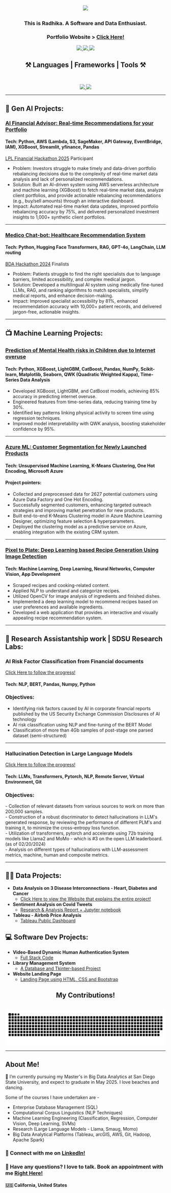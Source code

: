 
<h1 align="center">
    <img src="https://readme-typing-svg.herokuapp.com/?font=Quicksand&size=35&center=true&vCenter=true&width=500&height=70&duration=4000&pause=50&color=9391F7&background=F97BFF51&lines=Howdy!+👋;" />
</h1>
<h3 align = "center">
   This is Radhika. A Software and Data Enthusiast.
</h3>
<!--
<h1>Howdy, This is Radhika! <br/><a href="https://github.com/rxdhikx"> Software </a><a href="https://www.linkedin.com/in/radhika-ravindra/"> and Data Enthusiast</a>
<h3> <img src ="https://icons8.com/icon/Udrc3LA8OPbn/location"> San Diego, California </h3>
<h3> <img src ="https://icons8.com/icon/Udrc3LA8OPbn/location"> San Diego, California </h3>
-->
<h3 align = "center">
   Portfolio Website > <a href="https://rxdhikx.github.io/"> Click Here!</a>
</h3>

<div align="center"> 
  <a href="mailto:rravindra0463@sdsu.edu">
    <img src="https://img.shields.io/badge/Gmail-333333?style=for-the-badge&logo=gmail&logoColor=red" />
  </a>
  <a href="https://linkedin.com/in/radhika-ravindra" target="blank">
    <img src="https://img.shields.io/badge/LinkedIn-0077B5?style=for-the-badge&logo=linkedin&logoColor=white" target="blank" />
  </a>
  <a href="https://rxdhikx.github.io/" target="blank">
     <img src="https://img.shields.io/badge/Portfolio-FF5722?style=for-the-badge&logo=todoist&logoColor=white" target="blank" /> <!-- sqlite, safari, google-chrome are other good icon options -->
  </a>
</div>

<h2 align="center">⚒️ Languages | Frameworks | Tools ⚒️</h2>
<br/>

<p align="center">
    <a href="https://skillicons.dev">
    <img src="https://skillicons.dev/icons?i=python,mysql,r,kafka,html,css,bootstrap,c,java,php" />
    <img src="https://skillicons.dev/icons?i=aws,gcp,vscode,github,linux,git,javascript,firebase,mongodb,ps,ai" /><br>
    </a>
</p>
<hr/>

<h2>🤖  Gen AI Projects: </h2>

<b> <h3> [AI Financial Advisor: Real-time Recommendations for your Portfolio](https://github.com/rxdhikx/AI-Financial-Portfolio-Advisor) <br> </h3></b>

<h4> Tech: Python, AWS (Lambda, S3, SageMaker, API Gateway, EventBridge, IAM), XGBoost, Streamlit, yfinance, Pandas </h4>

 [LPL Financial Hackathon 2025](https://www.lplfinancial.com) Participant 

- Problem: Investors struggle to make timely and data-driven portfolio rebalancing decisions due to the complexity of real-time market data analysis and lack of personalized recommendations.
- Solution: Built an AI-driven system using AWS serverless architecture and machine learning (XGBoost) to fetch real-time market data, analyze client portfolios, and provide actionable rebalancing recommendations (e.g., buy/sell amounts) through an interactive dashboard.
- Impact: Automated real-time market data updates, improved portfolio rebalancing accuracy by 75%, and delivered personalized investment insights to 1,000+ synthetic client portfolios.
 <hr/>

<b> <h3> [Medico Chat-bot: Healthcare Recommendation System](https://github.com/rxdhikx/Team-119) <br> </h3></b>

<h4> Tech: Python, Hugging Face Transformers, RAG, GPT-4o, LangChain, LLM routing </h4>

 [BDA Hackathon 2024](https://bigdataforsandiego.github.io/) Finalists 


- Problem: Patients struggle to find the right specialists due to language barriers, limited accessibility, and complex medical jargon.
- Solution: Developed a multilingual AI system using medically fine-tuned LLMs, RAG, and ranking algorithms to match specialists, simplify medical reports, and enhance decision-making.
- Impact: Improved specialist accessibility by 81%, enhanced recommendation accuracy with 10,000+ patient records, and delivered jargon-free, actionable insights.

 <hr/>


<h2>📺 Machine Learning Projects: </h2>

<b> <h3> [Prediction of Mental Health risks in Children due to Internet overuse](https://github.com/rxdhikx/Problematic-Internet-Use-Prediction-using-Machine-Learning)</h3></b> 

<h4> Tech: Python, XGBoost, LightGBM, CatBoost, Pandas, NumPy, Scikit-learn, Matplotlib, Seaborn, QWK (Quadratic Weighted Kappa), Time-Series Data Analysis </h4>

- Developed XGBoost, LightGBM, and CatBoost models, achieving 85% accuracy in predicting internet overuse.
- Engineered features from time-series data, reducing training time by 30%.
- Identified key patterns linking physical activity to screen time using regression techniques.
- Improved model interpretability with QWK analysis, boosting stakeholder confidence by 95%.

<hr/>

<b> <h3>[Azure ML: Customer Segmentation for Newly Launched Products](https://github.com/rxdhikx/Customer-Segmentation-ML-Model-using-Azure) </h3></b> 

<h4> Tech: Unsupervised Machine Learning, K-Means Clustering, One Hot Encoding, Microsoft Azure </h4>

<h4> Project pointers: </h4>

- Collected and preprocessed data for 2627 potential customers using Azure Data Factory and One Hot Encoding.
- Successfully segmented customers, enhancing targeted outreach strategies and improving market penetration for new products.
- Built end-to-end K-Means Clustering model in Azure Machine Learning Designer, optimizing feature selection & hyperparameters.
- Deployed the clustering model as a predictive service on Azure, enabling integration with the existing CRM system.
 <hr/>

<b> <h3>[Pixel to Plate: Deep Learning based Recipe Generation Using Image Detection](https://github.com/saitejasri1/Shared-ML-project) </h3></b> 

<!--[Click Here to follow the progress!](https://github.com/saitejasri1/Shared-ML-project)-->

<h4> Tech: Machine Learning, Deep Learning, Neural Networks, Computer Vision, App Development </h4>


- Scraped recipes and cooking-related content.
- Applied NLP to understand and categorize recipes.
- Utilized OpenCV for image analysis of ingredients and finished dishes.
- Implemented a deep learning model to recommend recipes based on user preferences and available ingredients.
- Developed a web application that provides an interactive and visually appealing recipe recommendation system.
 <hr/>

 <h2>🔭 Research Assistantship work |  SDSU Research Labs: </h2>

 <b> <h3> AI Risk Factor Classification from Financial documents</b> </h3>

[Click Here to follow the progress!](https://github.com/rxdhikx/AI-Risk_Classification-From-Financial-Documents)

<h4> Tech: NLP, BERT, Pandas, Numpy, Python </h4>

<h3> Objectives: </h3>

 - Identifying risk factors caused by AI in corporate financial reports published by the US Security Exchange Commission Disclosures of AI technology
 - AI risk classification using NLP and fine-tuning of the BERT Model
 - Classification of more than 4Gb samples of post-stage one parsed dataset (semi-structured) <br>

<hr/>


<b> <h3> Hallucination Detection in Large Language Models</b> </h3>

[Click Here to follow the progress!](https://github.com/rxdhikx/Large-Language-Model)

<h4> Tech: LLMs, Transformers, Pytorch, NLP, Remote Server, Virtual Environment, Git </h4>

<h3> Objectives: </h3>
 - Collection of relevant datasets from various sources to work on more than 200,000 samples. <br>
 - Construction of a robust discriminator to detect hallucinations in LLM's generated response, by reviewing the performance of different PLM's and training it, to minimize the cross-entropy loss function. <br>
 - Utilization of transformers, pytorch and accelerate using 72b training models like Llama2 and MoMo - which is #3 on the open LLM leaderboard. (as of 02/20/2024) <br>
 - Analysis on different types of hallucinations with LLM-assessment metrics, machine, human and composite metrics. <br>

<hr/>


<h2>👨‍💻 Data Projects:</h2>

- <b> Data Analysis on 3 Disease Interconnections - Heart, Diabetes and Cancer </b>
  - [Click Here to view the Website that explains the entire project!](https://sites.google.com/sdsu.edu/healthdatasynergy/home)
- <b> Sentiment Analysis on Covid Tweets </b>
  - [Research & Analysis Report + Jupyter notebook](https://github.com/rxdhikx/Sentiment-Analysis-through-Tweets-during-Covid)
- <b> Tableau - Airbnb Price Analysis </b>
  - [Tableau Public Dashboard](https://public.tableau.com/app/profile/radhika.ravindra/viz/AirBNBPriceAnalysis_17117408930760/Dashboard1)

<h2>💻 Software Dev Projects:</h2>

- <b> Video-Based Dynamic Human Authentication System</b>
  - [Full Stack Code](https://github.com/rxdhikx/Video-Based-Dynamic-Human-Authentication-System)
- <b> Library Management System</b>
  - [A Database and Tkinter-based Project](https://github.com/rxdhikx/Library-Management-System)
- <b> Website Landing Page</b>
  - [Landing Page using HTML, CSS and Bootstrap](https://github.com/rxdhikx/Website-Landing-Page)


<div align="center">
  <h2>My Contributions! </h2>
  <br>
  <img alt="snake eating my contributions" src="https://raw.githubusercontent.com/rxdhikx/rxdhikx/output/github-contribution-grid-snake.svg" />

</div>
<hr/>

<h2> About Me!</h2>
🌱 I’m currently pursuing my Master's in Big Data Analytics at San Diego State University, and expect to graduate in May 2025. I love beaches and dancing. <br>

Some of the courses I have undertaken are - 
 - Enterprise Database Management (SQL)
 - Computational Corpus Linguistics (NLP Techniques)
 - Machine Learning Engineering (Classification, Regression, Computer Vision, Deep Learning, SVMs)
 - Research (Large Language Models - Llama, Smaug, Momo)
 - Big Data Analytical Platforms (Tableau, arcGIS, AWS, Git, Hadoop, Apache Spark)

<h3> 🤳 Connect with me on <a href="https://www.linkedin.com/in/radhika-ravindra"> LinkedIn! </a> </h3>
<h3>💬 Have any questions? I love to talk. Book an appointment with me <a href ="https://topmate.io/radhika_ravindra">Right Here!</a></h3>

<h4> 🇺🇸 California, United States </h4>

<!--
**This is a ✨ _special_ ✨ repository because its `README.md` (this file) appears on your GitHub profile.

Here are some ideas to get you started:

- 🔭 I’m currently working on ...
- 🌱 I’m currently learning ...
- 👯 I’m looking to collaborate on ...
- 🤔 I’m looking for help with ...
- 💬 Ask me about ...
- 📫 How to reach me: ...
- 😄 Pronouns: ...
- ⚡ Fun fact: ...
-->
